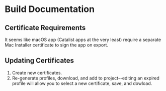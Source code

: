 # Build Documentation

## Certificate Requirements

It seems like macOS app (Catalist apps at the very least) require a separate Mac Installer certificate to sign the app on export.

## Updating Certificates

1. Create new certificates.
2. Re-generate profiles, download, and add to project--editing an expired profile will allow you to select a new certificate, save, and dowload.
